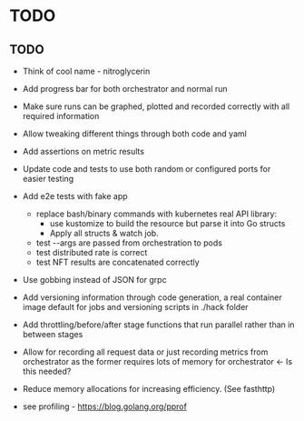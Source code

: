 # TODO

## TODO
- Think of cool name - nitroglycerin
- Add progress bar for both orchestrator and normal run
- Make sure runs can be graphed, plotted and recorded correctly
with all required information
- Allow tweaking different things through both code and yaml
- Add assertions on metric results
- Update code and tests to use both random or configured ports for easier testing
- Add e2e tests with fake app
  - replace bash/binary commands with kubernetes real API library:
    - use kustomize to build the resource but parse it into Go structs
    - Apply all structs & watch job.
  - test --args are passed from orchestration to pods
  - test distributed rate is correct
  - test NFT results are concatenated correctly
  
- Use gobbing instead of JSON for grpc
- Add versioning information through code generation, a
real container image default for jobs and 
versioning scripts in ./hack folder

- Add throttling/before/after stage functions that
 run parallel rather than in between stages 
 
- Allow for recording all request data or just recording metrics from orchestrator
 as the former requires lots of memory for orchestrator <- Is this needed?
 
- Reduce memory allocations for increasing efficiency. (See fasthttp) 
- see profiling - https://blog.golang.org/pprof

